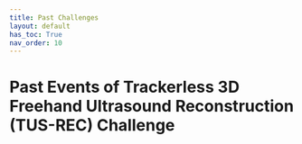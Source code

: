 ```yaml
---
title: Past Challenges
layout: default
has_toc: True
nav_order: 10
---
```


# Past Events of Trackerless 3D Freehand Ultrasound Reconstruction (TUS-REC) Challenge